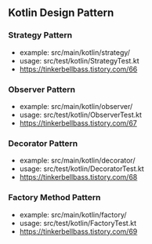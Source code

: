 ## Kotlin Design Pattern

### Strategy Pattern

- example: src/main/kotlin/strategy/
- usage: src/test/kotlin/StrategyTest.kt
- https://tinkerbellbass.tistory.com/66

### Observer Pattern

- example: src/main/kotlin/observer/
- usage: src/test/kotlin/ObserverTest.kt
- https://tinkerbellbass.tistory.com/67

### Decorator Pattern

- example: src/main/kotlin/decorator/
- usage: src/test/kotlin/DecoratorTest.kt
- https://tinkerbellbass.tistory.com/68

### Factory Method Pattern

- example: src/main/kotlin/factory/
- usage: src/test/kotlin/FactoryTest.kt
- https://tinkerbellbass.tistory.com/69